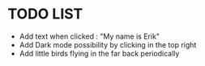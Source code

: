 # TODO LIST
- Add text when clicked : "My name is Erik"
- Add Dark mode possibility by clicking in the top right
- Add little birds flying in the far back periodically